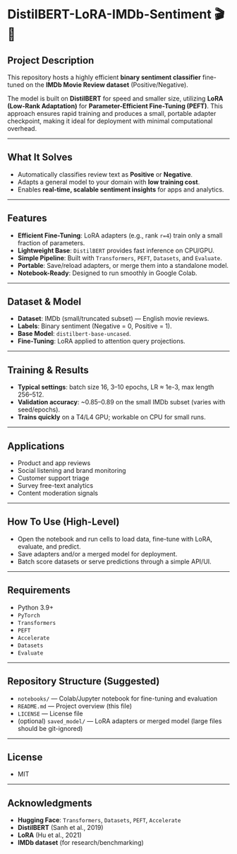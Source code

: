 # DistilBERT-LoRA-IMDb-Sentiment 🎬🍿

## Project Description

This repository hosts a highly efficient **binary sentiment classifier** fine-tuned on the **IMDb Movie Review dataset** (Positive/Negative).

The model is built on **DistilBERT** for speed and smaller size, utilizing **LoRA (Low-Rank Adaptation)** for **Parameter-Efficient Fine-Tuning (PEFT)**. This approach ensures rapid training and produces a small, portable adapter checkpoint, making it ideal for deployment with minimal computational overhead.

---

## What It Solves

* Automatically classifies review text as **Positive** or **Negative**.
* Adapts a general model to your domain with **low training cost**.
* Enables **real-time, scalable sentiment insights** for apps and analytics.

---

## Features

* **Efficient Fine-Tuning**: LoRA adapters (e.g., rank `r=4`) train only a small fraction of parameters.
* **Lightweight Base**: `DistilBERT` provides fast inference on CPU/GPU.
* **Simple Pipeline**: Built with `Transformers`, `PEFT`, `Datasets`, and `Evaluate`.
* **Portable**: Save/reload adapters, or merge them into a standalone model.
* **Notebook-Ready**: Designed to run smoothly in Google Colab.

---

## Dataset & Model

* **Dataset**: IMDb (small/truncated subset) — English movie reviews.
* **Labels**: Binary sentiment (Negative = 0, Positive = 1).
* **Base Model**: `distilbert-base-uncased`.
* **Fine-Tuning**: LoRA applied to attention query projections.

---

## Training & Results

* **Typical settings**: batch size 16, 3–10 epochs, LR ≈ 1e-3, max length 256–512.
* **Validation accuracy**: ~0.85–0.89 on the small IMDb subset (varies with seed/epochs).
* **Trains quickly** on a T4/L4 GPU; workable on CPU for small runs.

---

## Applications

* Product and app reviews
* Social listening and brand monitoring
* Customer support triage
* Survey free-text analytics
* Content moderation signals

---

## How To Use (High-Level)

* Open the notebook and run cells to load data, fine-tune with LoRA, evaluate, and predict.
* Save adapters and/or a merged model for deployment.
* Batch score datasets or serve predictions through a simple API/UI.

---

## Requirements

* Python 3.9+
* `PyTorch`
* `Transformers`
* `PEFT`
* `Accelerate`
* `Datasets`
* `Evaluate`

---

## Repository Structure (Suggested)

* `notebooks/` — Colab/Jupyter notebook for fine-tuning and evaluation
* `README.md` — Project overview (this file)
* `LICENSE` — License file
* (optional) `saved_model/` — LoRA adapters or merged model (large files should be git-ignored)

---

## License

* MIT

---

## Acknowledgments

* **Hugging Face**: `Transformers`, `Datasets`, `PEFT`, `Accelerate`
* **DistilBERT** (Sanh et al., 2019)
* **LoRA** (Hu et al., 2021)
* **IMDb dataset** (for research/benchmarking)
